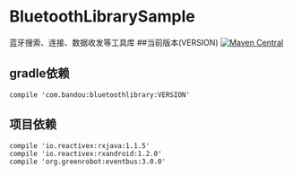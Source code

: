 # BluetoothLibrarySample
蓝牙搜索、连接、数据收发等工具库
##当前版本(VERSION)
[![Maven Central](https://img.shields.io/badge/VERSION-0.2.0-orange.svg)](https://bintray.com/gcssloop/maven/sutil/view)

## gradle依赖

	compile 'com.bandou:bluetoothlibrary:VERSION'
	
## 项目依赖

  	compile 'io.reactivex:rxjava:1.1.5'
  	compile 'io.reactivex:rxandroid:1.2.0'
  	compile 'org.greenrobot:eventbus:3.0.0'

